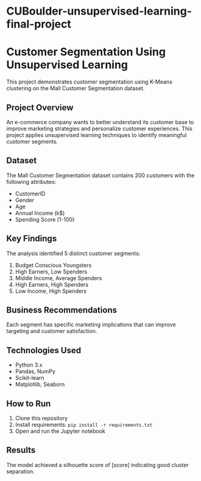 # CUBoulder-unsupervised-learning-final-project

# Customer Segmentation Using Unsupervised Learning

This project demonstrates customer segmentation using K-Means clustering on the Mall Customer Segmentation dataset.

## Project Overview

An e-commerce company wants to better understand its customer base to improve marketing strategies and personalize customer experiences. This project applies unsupervised learning techniques to identify meaningful customer segments.

## Dataset

The Mall Customer Segmentation dataset contains 200 customers with the following attributes:
- CustomerID
- Gender
- Age
- Annual Income (k$)
- Spending Score (1-100)

## Key Findings

The analysis identified 5 distinct customer segments:
1. Budget Conscious Youngsters
2. High Earners, Low Spenders
3. Middle Income, Average Spenders
4. High Earners, High Spenders
5. Low Income, High Spenders

## Business Recommendations

Each segment has specific marketing implications that can improve targeting and customer satisfaction.

## Technologies Used

- Python 3.x
- Pandas, NumPy
- Scikit-learn
- Matplotlib, Seaborn

## How to Run

1. Clone this repository
2. Install requirements: `pip install -r requirements.txt`
3. Open and run the Jupyter notebook

## Results

The model achieved a silhouette score of [score] indicating good cluster separation.
